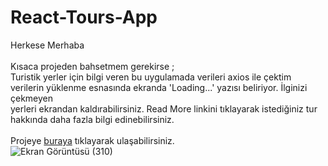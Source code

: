 # React-Tours-App
Herkese Merhaba <br> <br>
Kısaca projeden bahsetmem gerekirse ; <br>
Turistik yerler için bilgi veren bu uygulamada verileri axios ile çektim verilerin yüklenme esnasında ekranda 'Loading...' yazısı beliriyor. İlginizi çekmeyen <br>
yerleri ekrandan kaldırabilirsiniz. Read More linkini tıklayarak istediğiniz tur hakkında daha fazla bilgi edinebilirsiniz. <br> <br>
Projeye [buraya](https://friendly-gingersnap-caf37f.netlify.app) tıklayarak ulaşabilirsiniz. <br>
![Ekran Görüntüsü (310)](https://user-images.githubusercontent.com/78304413/232247689-991ec1ef-d12c-403b-b0ae-608a5ca09655.png)
